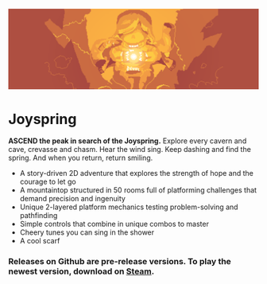 
<p align="center">
  <img src="marketing/heroGraphic.png">
</p>

# Joyspring
**ASCEND the peak in search of the Joyspring.** Explore every cavern and cave, crevasse and chasm. Hear the wind sing. Keep dashing and find the spring. And when you return, return smiling.

* A story-driven 2D adventure that explores the strength of hope and the courage to let go
* A mountaintop structured in 50 rooms full of platforming challenges that demand precision and ingenuity
* Unique 2-layered platform mechanics testing problem-solving and pathfinding
* Simple controls that combine in unique combos to master
* Cheery tunes you can sing in the shower
* A cool scarf

### Releases on Github are pre-release versions. To play the newest version, download on [Steam](https://store.steampowered.com/app/1532360/Joyspring/).
